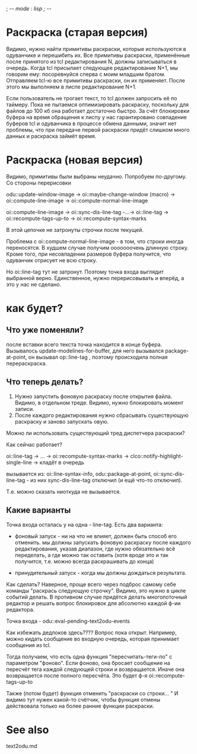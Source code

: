 ﻿; -*- mode : lisp ; -*-

Раскраска (старая версия)
=========

Видимо, нужно найти примитивы раскраски, которые используются в одуванчике и перешибить их. Все примитивы раскраски, применённые после принятого из tcl редактирования N, должны записываться в очередь. Когда tcl присылает следующее редактирование N+1, мы говорим ему: посоревнуйся сперва с моим младшим братом. Отправляем tcl-ю все примитивы раскраски, он их применяет. После этого мы выполняем в лиспе редактирование N+1. 

Если пользователь не трогает текст, то tcl должен запросить её по таймеру. Пока не пытаемся оптимизировать раскраску, поскольку для файлов до 100 кб она работает достаточно быстро. За счёт блокировки буфера на время обращения к лиспу у нас гарантировано совпадение буферов tcl и одуванчика в процессе обмена данными, значит нет проблемы, что при передаче первой раскраски придёт слишком много данных и раскраска займёт время. 


Раскраска (новая версия)
=========
Видимо, примитивы были выбраны неудачно. Попробуем по-другому.
Со стороны перерисовки

odu::update-window-image -> oi::maybe-change-window (macro) -> oi::compute-line-image -> oi::compute-normal-line-image

oi::compute-line-image -> oi::sync-dis-line-tag -...-> oi::line-tag -> oi::recompute-tags-up-to -> oi::recompute-syntax-marks

В этой цепочке не затронуты строчки после текущей. 

Проблема с oi::compute-normal-line-image - в том, что строки иногда переносятся.
В худшем случае получим ооооооочень длинную строку. Кроме того, при несовпадении размеров буфера получится, что одуванчик отрисует не всю строку.

Но oi::line-tag тут не затронут.
Поэтому точка входа выглядит выбранной верно. Единственное, нужно перерисовывать и вперёд, а это у нас не сделано. 

как будет?
=========

Что уже поменяли?
----------------
после вставки всего текста точка находится в конце буфера. Вызывалось
update-modelines-for-buffer, для него вызывался package-at-point,
он вызывал op::line-tag , поэтому происходила полная перераскраска. 

Что теперь делать?
----------------
1. Нужно запустить фоновую раскраску после открытия файла. Видимо, в отдельном треде. Видимо, нужно блокировать момент записи. 
2. После каждого редактирования нужно сбрасывать существующую раскраску и заново запускать овую.

Можно ли использовать существующий тред диспетчера раскраски?

Как сейчас работает?

oi::line-tag -> ... -> oi::recompute-syntax-marks -> clco::notify-highlight-single-line -> кладёт в очередь

вызывается из: oi::line-syntax-info, odu::package-at-point, oi::sync-dis-line-tag -
из них sync-dis-line-tag отключил (и ещё что-то отключил).

Т.е. можно сказать ниоткуда не вызывается. 


Какие варианты
--------------
Точка входа осталась у на одна - line-tag.
Есть два варианта:
- фоновый запуск - ни на что не влияет, должен быть способ его отменить.
мы должны запускать фоновую раскраску после каждого редактирования, указав диапазон, где
нужно обязательно всё переделать, а где можно так оставить (хотя вроде это и так получится, т.е. можно всегда раскрашивать до конца)

- принудительный запуск - когда мы должны дождаться результата.


Как сделать? Наверное, проще всего через подброс самому себе команды "раскрась следующую строчку". Видимо, это нужно в цикле событий делать. В противном случае придётся делать многопоточный редактор и решать вопрос блокировок для абсолютно каждой ф-ии редактора.

Точка входа - odu::eval-pending-text2odu-events

Как избежать дедлоков здесь???? Вопрос пока открыт. Например, можно кидать сообщение во входную очередь, которая принимает сообщения из tcl. 

Тогда получаем, что есть одна функция "пересчитать-теги-по" с параметром "фоново".
Если фоново, она бросает сообщение на пересчёт тега каждой следующей строки и возвращается.
Иначе она возвращается после полного пересчёта. Это будет ф-я oi::recompute-tags-up-to

Также (потом будет) функция отменить "раскраски со строки... "
И видимо тут нужен какой-то счётчик, чтобы функция отмены действовала только на более ранние
функции раскраски. 



See also
========
text2odu.md
